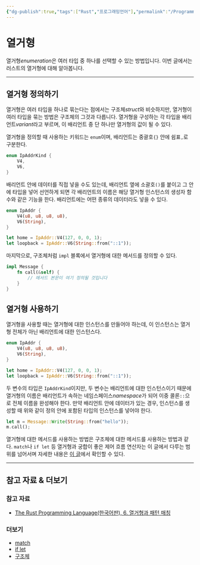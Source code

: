 ```yaml
---
{"dg-publish":true,"tags":["Rust","프로그래밍언어"],"permalink":"/ProgrammingLanguage/Rust/Enumerations/","dgPassFrontmatter":true,"created":"2024-07-16T15:53:50.423+09:00","updated":"2024-08-02T16:27:43.887+09:00"}
---
```



# 열거형

열거형*enumeration*은 여러 타입 중 하나를 선택할 수 있는 방법입니다. 이번 글에서는 러스트의 열거형에 대해 알아봅니다.

---

## 열거형 정의하기

열거형은 여러 타입을 하나로 묶는다는 점에서는 구조체*struct*와 비슷하지만, 열거형이 여러 타입을 묶는 방법은 구조체의 그것과 다릅니다. 열거형을 구성하는 각 타입을 배리언트*variant*라고 부르며, 이 배리언트 중 단 하나만 열거형의 값이 될 수 있다.

열거형을 정의할 때 사용하는 키워드는 `enum`이며, 배리언트는 중괄호`{}` 안에 쉼표`,`로 구분한다.

```rust
enum IpAddrKind {
    V4,
    V6,
}
```

배리언트 안에 데이터를 직접 넣을 수도 있는데, 배리언트 옆에 소괄호`()`를 붙이고 그 안에 타입을 넣어 선언하게 되면 각 배리언트의 이름은 해당 열거형 인스턴스의 생성자 함수와 같은 기능을 한다. 배리언트에는 어떤 종류의 데이터라도 넣을 수 있다.

```rust
enum IpAddr {
    V4(u8, u8, u8, u8),
    V6(String),
}

let home = IpAddr::V4(127, 0, 0, 1);
let loopback = IpAddr::V6(String::from("::1"));
```

마지막으로, 구조체처럼 `impl` 블록에서 열거형에 대한 메서드를 정의할 수 있다.

```rust
impl Message {
    fn call(&self) {
        // 메서드 본문이 여기 정의될 것입니다
    }
}
```

## 열거형 사용하기

열거형을 사용할 때는 열거형에 대한 인스턴스를 만들어야 하는데, 이 인스턴스는 열거형 전체가 아닌 배리언트에 대한 인스턴스다. 

```rust
enum IpAddr {
    V4(u8, u8, u8, u8),
    V6(String),
}

let home = IpAddr::V4(127, 0, 0, 1);
let loopback = IpAddr::V6(String::from("::1"));
```

두 변수의 타입은 `IpAddrKind`이지만, 두 변수는 배리언트에 대한 인스턴스이기 때문에 열거형의 이름은 배리언트가 속하는 네임스페이스*namespace*가 되어 이중 콜론`::`으로 전체 이름을 완성해야 한다. 만약 배리언트 안에 데이터가 있는 경우, 인스턴스를 생성할 때 위와 같이 정의 안에 포함된 타입의 인스턴스를 넣어야 한다.

```rust
let m = Message::Write(String::from("hello"));
m.call();
```

열거형에 대한 메서드를 사용하는 방법은 구조체에 대한 메서드를 사용하는 방법과 같다. `match`나 `if let` 등 열거형과 궁합이 좋은 제어 흐름 연산자는 이 글에서 다루는 범위를 넘어서며 자세한 내용은 [이 글](Control_Statement.md)에서 확인할 수 있다.

---

## 참고 자료 & 더보기

### 참고 자료
+ [The Rust Programming Language(한국어판), 6. 열거형과 패턴 매칭](https://doc.rust-kr.org/ch06-00-enums.html)

### 더보기
+ [match](Control_Statement.md#`match`)
+ [if let](Control_Statement.md#`if%20let`%20:%20더욱%20간결하게!)
+ [구조체](ProgrammingLanguage/Rust/Struct.md)